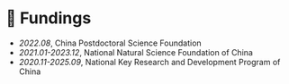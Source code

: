 # 📂 Fundings

- *2022.08*, China Postdoctoral Science Foundation
- *2021.01-2023.12*, National Natural Science Foundation of China
- *2020.11-2025.09*, National Key Research and Development Program of China
